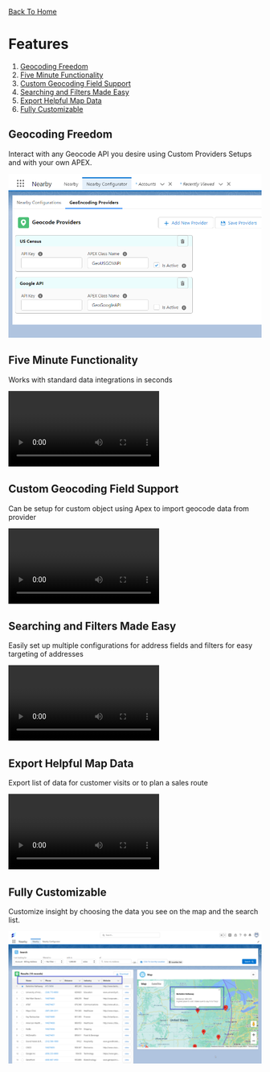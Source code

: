[Back To Home](index.md)

# Features

1. [Geocoding Freedom](#geocoding-freedom)
1. [Five Minute Functionality](#five-minute-functionality)
1. [Custom Geocoding Field Support](#custom-geocoding-field-support)
1. [Searching and Filters Made Easy](#searching-and-filters-made-easy)
1. [Export Helpful Map Data](#export-helpful-map-data)
1. [Fully Customizable](#fully-customizable)


## Geocoding Freedom

Interact with any Geocode API you desire using Custom Providers Setups and with your own APEX.

![GeoCode Providers](images/features-gf.png)

## Five Minute Functionality

Works with standard data integrations in seconds

![Quick Setup and Use](images/features-fmf.webm)

## Custom Geocoding Field Support

Can be setup for custom object using Apex to import geocode data from provider

![Custom Geocode Field Support](images/features-cgfs.webm)

## Searching and Filters Made Easy

Easily set up multiple configurations for address fields and filters for easy targeting of addresses

![Custom Filters](images/features-sfme.webm)

## Export Helpful Map Data

Export list of data for customer visits or to plan a sales route

![Export Map Data](images/features-ehmd.webm)

## Fully Customizable

Customize insight by choosing the data you see on the map and the search list.

![Export Map Data](images/features-fc.png)